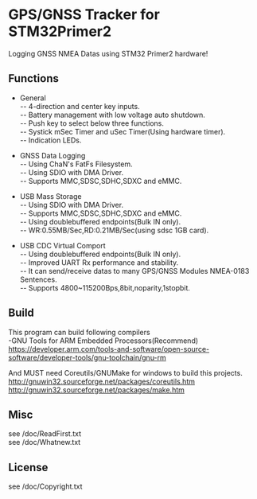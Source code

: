 GPS/GNSS Tracker for STM32Primer2
====================================

Logging GNSS NMEA Datas using STM32 Primer2 hardware!

Functions
------
- General  
-- 4-direction and center key inputs.  
-- Battery management with low voltage auto shutdown.  
-- Push key to select below three functions.  
-- Systick mSec Timer and uSec Timer(Using hardware timer).  
-- Indication LEDs.

- GNSS Data Logging  
-- Using ChaN's FatFs Filesystem.  
-- Using SDIO with DMA Driver.  
-- Supports MMC,SDSC,SDHC,SDXC and eMMC.  

- USB Mass Storage  
-- Using SDIO with DMA Driver.  
-- Supports MMC,SDSC,SDHC,SDXC and eMMC.  
-- Using doublebuffered endpoints(Bulk IN only).  
-- WR:0.55MB/Sec,RD:0.21MB/Sec(using sdsc 1GB card).  

- USB CDC Virtual Comport  
-- Using doublebuffered endpoints(Bulk IN only).  
-- Improved UART Rx performance and stability.  
-- It can send/receive datas to many GPS/GNSS Modules NMEA-0183 Sentences.  
-- Supports 4800~115200Bps,8bit,noparity,1stopbit.  

Build
------
This program can build following compilers  
-GNU Tools for ARM Embedded Processors(Recommend)  
 https://developer.arm.com/tools-and-software/open-source-software/developer-tools/gnu-toolchain/gnu-rm  

And MUST need Coreutils/GNUMake for windows to build this projects.  
 http://gnuwin32.sourceforge.net/packages/coreutils.htm  
 http://gnuwin32.sourceforge.net/packages/make.htm  
 
Misc
---------
see /doc/ReadFirst.txt  
see /doc/Whatnew.txt  

License
-------
see /doc/Copyright.txt

